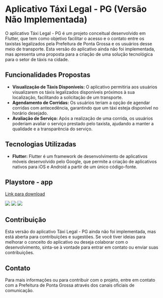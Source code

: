 <h1>Aplicativo Táxi Legal - PG (Versão Não Implementada)</h1>
<p>O aplicativo Táxi Legal - PG é um projeto conceitual desenvolvido em Flutter, que tem como objetivo facilitar o acesso e o contato entre os taxistas legalizados pela Prefeitura de Ponta Grossa e os usuários desse meio de transporte. Esta versão do aplicativo ainda não foi implementada, mas apresenta uma proposta para a criação de uma solução tecnológica para o setor de táxis na cidade.</p>

<h2>Funcionalidades Propostas</h2>
<ul>
    <li><strong>Visualização de Táxis Disponíveis:</strong> O aplicativo permitiria aos usuários visualizarem os táxis legalizados disponíveis próximos à sua localização, facilitando a solicitação de um transporte.</li>
    <li><strong>Agendamento de Corridas:</strong> Os usuários teriam a opção de agendar corridas com antecedência, garantindo que um táxi esteja disponível no horário desejado.</li>
    <li><strong>Avaliação de Serviço:</strong> Após a realização de uma corrida, os usuários poderiam avaliar o serviço prestado pelo taxista, ajudando a manter a qualidade e a transparência do serviço.</li>
</ul>

<h2>Tecnologias Utilizadas</h2>
<ul>
    <li><strong>Flutter:</strong> Flutter é um framework de desenvolvimento de aplicativos móveis desenvolvido pelo Google, que permite a criação de aplicativos nativos para iOS e Android a partir de um único código-fonte.</li>
</ul>

<h2>Playstore - app</h2>
<a href="https://play.google.com/store/apps/details?id=amttdetra.horarios_transporte">Link para download</a>
<p>
  <img src="https://play-lh.googleusercontent.com/P_uWYRcqhXS07iKI2F7WniWmiIx0K7DInu7pYrJ4Bix0-wR8r2JmxCWd88GzI_uxizs=w526-h296" />
  <img src="https://play-lh.googleusercontent.com/ll3JU3eU-Z1ounpBLB6f2cs8jiE9kslpxotCeg2QLxtHsEVV2kvVpwK46Uz8tCH2RSks=w526-h296" />
  <img src="https://play-lh.googleusercontent.com/proAqvcxAPnT0Z3y2DkY1DLc5lxWnesnFRD1zUQx6fafaxCG40fOVXOauL9sqvqET2dV=w526-h296" />
</p>

<h2>Contribuição</h2>
<p>Esta versão do aplicativo Táxi Legal - PG ainda não foi implementada, mas está aberta para contribuições e sugestões. Se você tiver ideias para melhorar o conceito do aplicativo ou deseja colaborar com o desenvolvimento, sinta-se à vontade para entrar em contato ou enviar suas contribuições.</p>

<h2>Contato</h2>
<p>Para mais informações ou para contribuir com o projeto, entre em contato com a Prefeitura de Ponta Grossa através dos canais oficiais de comunicação.</p>
